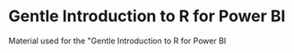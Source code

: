 # Gentle Introduction to R for Power BI
Material used for the "Gentle Introduction to R for Power BI
